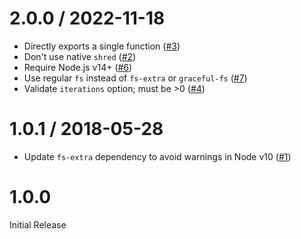 # 2.0.0 / 2022-11-18

- Directly exports a single function ([#3](https://github.com/ExodusMovement/secure-remove/pull/3))
- Don't use native `shred` ([#2](https://github.com/ExodusMovement/secure-remove/pull/2))
- Require Node.js v14+ ([#6](https://github.com/ExodusMovement/secure-remove/pull/6))
- Use regular `fs` instead of `fs-extra` or `graceful-fs` ([#7](https://github.com/ExodusMovement/secure-remove/pull/7))
- Validate `iterations` option; must be >0 ([#4](https://github.com/ExodusMovement/secure-remove/pull/4))

# 1.0.1 / 2018-05-28

- Update `fs-extra` dependency to avoid warnings in Node v10 ([#1](https://github.com/ExodusMovement/secure-remove/issues/1))

# 1.0.0

Initial Release
